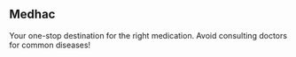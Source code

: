 ## Medhac

Your one-stop destination for the right medication. Avoid consulting doctors for common diseases!

